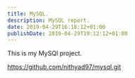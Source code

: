```yaml
---
title: MySQL.
description: MySQL report.
date: 2019-04-29T16:18:12+01:00
publishDate: 2019-04-29T19:12:12+01:00
---
```


This is my MySQl project.

<!--more-->
https://github.com/nithyad97/mysql.git
